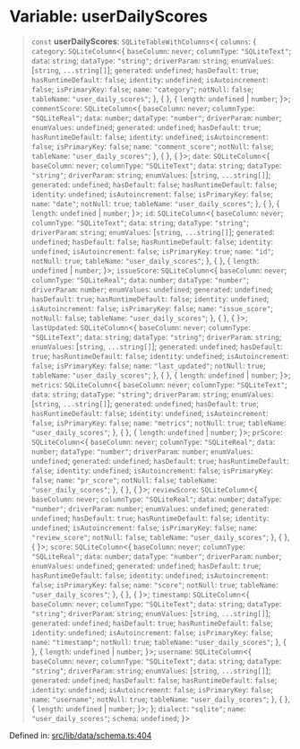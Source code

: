 # Variable: userDailyScores

> `const` **userDailyScores**: `SQLiteTableWithColumns`\<\{ `columns`: \{ `category`: `SQLiteColumn`\<\{ `baseColumn`: `never`; `columnType`: `"SQLiteText"`; `data`: `string`; `dataType`: `"string"`; `driverParam`: `string`; `enumValues`: \[`string`, `...string[]`\]; `generated`: `undefined`; `hasDefault`: `true`; `hasRuntimeDefault`: `false`; `identity`: `undefined`; `isAutoincrement`: `false`; `isPrimaryKey`: `false`; `name`: `"category"`; `notNull`: `false`; `tableName`: `"user_daily_scores"`; \}, \{ \}, \{ `length`: `undefined` \| `number`; \}\>; `commentScore`: `SQLiteColumn`\<\{ `baseColumn`: `never`; `columnType`: `"SQLiteReal"`; `data`: `number`; `dataType`: `"number"`; `driverParam`: `number`; `enumValues`: `undefined`; `generated`: `undefined`; `hasDefault`: `true`; `hasRuntimeDefault`: `false`; `identity`: `undefined`; `isAutoincrement`: `false`; `isPrimaryKey`: `false`; `name`: `"comment_score"`; `notNull`: `false`; `tableName`: `"user_daily_scores"`; \}, \{ \}, \{ \}\>; `date`: `SQLiteColumn`\<\{ `baseColumn`: `never`; `columnType`: `"SQLiteText"`; `data`: `string`; `dataType`: `"string"`; `driverParam`: `string`; `enumValues`: \[`string`, `...string[]`\]; `generated`: `undefined`; `hasDefault`: `false`; `hasRuntimeDefault`: `false`; `identity`: `undefined`; `isAutoincrement`: `false`; `isPrimaryKey`: `false`; `name`: `"date"`; `notNull`: `true`; `tableName`: `"user_daily_scores"`; \}, \{ \}, \{ `length`: `undefined` \| `number`; \}\>; `id`: `SQLiteColumn`\<\{ `baseColumn`: `never`; `columnType`: `"SQLiteText"`; `data`: `string`; `dataType`: `"string"`; `driverParam`: `string`; `enumValues`: \[`string`, `...string[]`\]; `generated`: `undefined`; `hasDefault`: `false`; `hasRuntimeDefault`: `false`; `identity`: `undefined`; `isAutoincrement`: `false`; `isPrimaryKey`: `true`; `name`: `"id"`; `notNull`: `true`; `tableName`: `"user_daily_scores"`; \}, \{ \}, \{ `length`: `undefined` \| `number`; \}\>; `issueScore`: `SQLiteColumn`\<\{ `baseColumn`: `never`; `columnType`: `"SQLiteReal"`; `data`: `number`; `dataType`: `"number"`; `driverParam`: `number`; `enumValues`: `undefined`; `generated`: `undefined`; `hasDefault`: `true`; `hasRuntimeDefault`: `false`; `identity`: `undefined`; `isAutoincrement`: `false`; `isPrimaryKey`: `false`; `name`: `"issue_score"`; `notNull`: `false`; `tableName`: `"user_daily_scores"`; \}, \{ \}, \{ \}\>; `lastUpdated`: `SQLiteColumn`\<\{ `baseColumn`: `never`; `columnType`: `"SQLiteText"`; `data`: `string`; `dataType`: `"string"`; `driverParam`: `string`; `enumValues`: \[`string`, `...string[]`\]; `generated`: `undefined`; `hasDefault`: `true`; `hasRuntimeDefault`: `false`; `identity`: `undefined`; `isAutoincrement`: `false`; `isPrimaryKey`: `false`; `name`: `"last_updated"`; `notNull`: `true`; `tableName`: `"user_daily_scores"`; \}, \{ \}, \{ `length`: `undefined` \| `number`; \}\>; `metrics`: `SQLiteColumn`\<\{ `baseColumn`: `never`; `columnType`: `"SQLiteText"`; `data`: `string`; `dataType`: `"string"`; `driverParam`: `string`; `enumValues`: \[`string`, `...string[]`\]; `generated`: `undefined`; `hasDefault`: `true`; `hasRuntimeDefault`: `false`; `identity`: `undefined`; `isAutoincrement`: `false`; `isPrimaryKey`: `false`; `name`: `"metrics"`; `notNull`: `true`; `tableName`: `"user_daily_scores"`; \}, \{ \}, \{ `length`: `undefined` \| `number`; \}\>; `prScore`: `SQLiteColumn`\<\{ `baseColumn`: `never`; `columnType`: `"SQLiteReal"`; `data`: `number`; `dataType`: `"number"`; `driverParam`: `number`; `enumValues`: `undefined`; `generated`: `undefined`; `hasDefault`: `true`; `hasRuntimeDefault`: `false`; `identity`: `undefined`; `isAutoincrement`: `false`; `isPrimaryKey`: `false`; `name`: `"pr_score"`; `notNull`: `false`; `tableName`: `"user_daily_scores"`; \}, \{ \}, \{ \}\>; `reviewScore`: `SQLiteColumn`\<\{ `baseColumn`: `never`; `columnType`: `"SQLiteReal"`; `data`: `number`; `dataType`: `"number"`; `driverParam`: `number`; `enumValues`: `undefined`; `generated`: `undefined`; `hasDefault`: `true`; `hasRuntimeDefault`: `false`; `identity`: `undefined`; `isAutoincrement`: `false`; `isPrimaryKey`: `false`; `name`: `"review_score"`; `notNull`: `false`; `tableName`: `"user_daily_scores"`; \}, \{ \}, \{ \}\>; `score`: `SQLiteColumn`\<\{ `baseColumn`: `never`; `columnType`: `"SQLiteReal"`; `data`: `number`; `dataType`: `"number"`; `driverParam`: `number`; `enumValues`: `undefined`; `generated`: `undefined`; `hasDefault`: `true`; `hasRuntimeDefault`: `false`; `identity`: `undefined`; `isAutoincrement`: `false`; `isPrimaryKey`: `false`; `name`: `"score"`; `notNull`: `true`; `tableName`: `"user_daily_scores"`; \}, \{ \}, \{ \}\>; `timestamp`: `SQLiteColumn`\<\{ `baseColumn`: `never`; `columnType`: `"SQLiteText"`; `data`: `string`; `dataType`: `"string"`; `driverParam`: `string`; `enumValues`: \[`string`, `...string[]`\]; `generated`: `undefined`; `hasDefault`: `true`; `hasRuntimeDefault`: `false`; `identity`: `undefined`; `isAutoincrement`: `false`; `isPrimaryKey`: `false`; `name`: `"timestamp"`; `notNull`: `true`; `tableName`: `"user_daily_scores"`; \}, \{ \}, \{ `length`: `undefined` \| `number`; \}\>; `username`: `SQLiteColumn`\<\{ `baseColumn`: `never`; `columnType`: `"SQLiteText"`; `data`: `string`; `dataType`: `"string"`; `driverParam`: `string`; `enumValues`: \[`string`, `...string[]`\]; `generated`: `undefined`; `hasDefault`: `false`; `hasRuntimeDefault`: `false`; `identity`: `undefined`; `isAutoincrement`: `false`; `isPrimaryKey`: `false`; `name`: `"username"`; `notNull`: `true`; `tableName`: `"user_daily_scores"`; \}, \{ \}, \{ `length`: `undefined` \| `number`; \}\>; \}; `dialect`: `"sqlite"`; `name`: `"user_daily_scores"`; `schema`: `undefined`; \}\>

Defined in: [src/lib/data/schema.ts:404](https://github.com/elizaOS/elizaos.github.io/blob/4810f50019028b92f4f2a0ac31323fd787c7f288/src/lib/data/schema.ts#L404)
